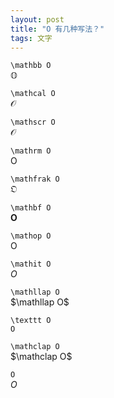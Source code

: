 ```yaml
---
layout: post
title: "O 有几种写法？"
tags: 文字
---
```


`\mathbb O`  
$\mathbb O$  

`\mathcal O`  
$\mathcal O$  

`\mathscr O`  
$\mathscr O$  

`\mathrm O`  
$\mathrm O$  

`\mathfrak O`  
$\mathfrak O$  

`\mathbf O`  
$\mathbf O$  

`\mathop O`  
$\mathop O$  

`\mathit O`  
$\mathit O$  

`\mathllap O`  
$\mathllap O$  

`\texttt O`  
$\texttt O$  

`\mathclap O`  
$\mathclap O$  

`O`  
$O$
